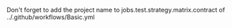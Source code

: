 Don't forget to add the project name to jobs.test.strategy.matrix.contract of ../.github/workflows/Basic.yml